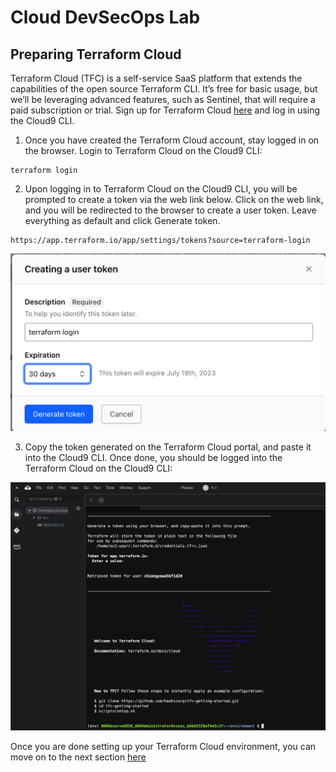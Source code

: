 # Cloud DevSecOps Lab
## Preparing Terraform Cloud
Terraform Cloud (TFC) is a self-service SaaS platform that extends the capabilities of the open source Terraform CLI. It’s free for basic usage, but we’ll be leveraging advanced features, such as Sentinel, that will require a paid subscription or trial. Sign up for Terraform Cloud [here](https://app.terraform.io/signup) and log in using the Cloud9 CLI.
1. Once you have created the Terraform Cloud account, stay logged in on the browser. Login to Terraform Cloud on the Cloud9 CLI:
```
terraform login
```
2. Upon logging in to Terraform Cloud on the Cloud9 CLI, you will be prompted to create a token via the web link below. Click on the web link, and you will be redirected to the browser to create a user token. Leave everything as default and click Generate token.
```
https://app.terraform.io/app/settings/tokens?source=terraform-login
```

![Alt text](/resources/create-user-token-terraform.png?raw=true)

3. Copy the token generated on the Terraform Cloud portal, and paste it into the Cloud9 CLI. Once done, you should be logged into the Terraform Cloud on the Cloud9 CLI:

![Alt text](/resources/terraform-login-cli.png?raw=true)

Once you are done setting up your Terraform Cloud environment, you can move on to the next section [here](/04-SettingUpPrismaCloud.md)
